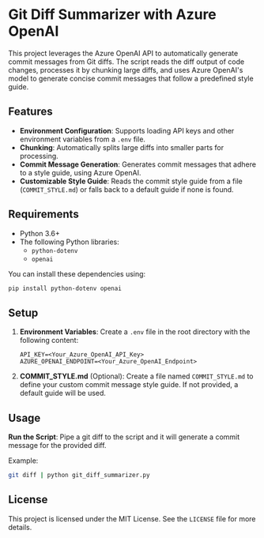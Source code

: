 # Git Diff Summarizer with Azure OpenAI

This project leverages the Azure OpenAI API to automatically generate commit messages from Git diffs. The script reads the diff output of code changes, processes it by chunking large diffs, and uses Azure OpenAI's model to generate concise commit messages that follow a predefined style guide.

## Features

- **Environment Configuration**: Supports loading API keys and other environment variables from a `.env` file.
- **Chunking**: Automatically splits large diffs into smaller parts for processing.
- **Commit Message Generation**: Generates commit messages that adhere to a style guide, using Azure OpenAI.
- **Customizable Style Guide**: Reads the commit style guide from a file (`COMMIT_STYLE.md`) or falls back to a default guide if none is found.

## Requirements

- Python 3.6+
- The following Python libraries:
  - `python-dotenv`
  - `openai`
  
You can install these dependencies using:

```bash
pip install python-dotenv openai
```

## Setup

1. **Environment Variables**: Create a `.env` file in the root directory with the following content:

   ```
   API_KEY=<Your_Azure_OpenAI_API_Key>
   AZURE_OPENAI_ENDPOINT=<Your_Azure_OpenAI_Endpoint>
   ```

2. **COMMIT_STYLE.md** (Optional): Create a file named `COMMIT_STYLE.md` to define your custom commit message style guide. If not provided, a default guide will be used.

## Usage

**Run the Script**: Pipe a git diff to the script and it will generate a commit message for the provided diff.

   Example:

   ```bash
   git diff | python git_diff_summarizer.py
   ```

## License

This project is licensed under the MIT License. See the `LICENSE` file for more details.
